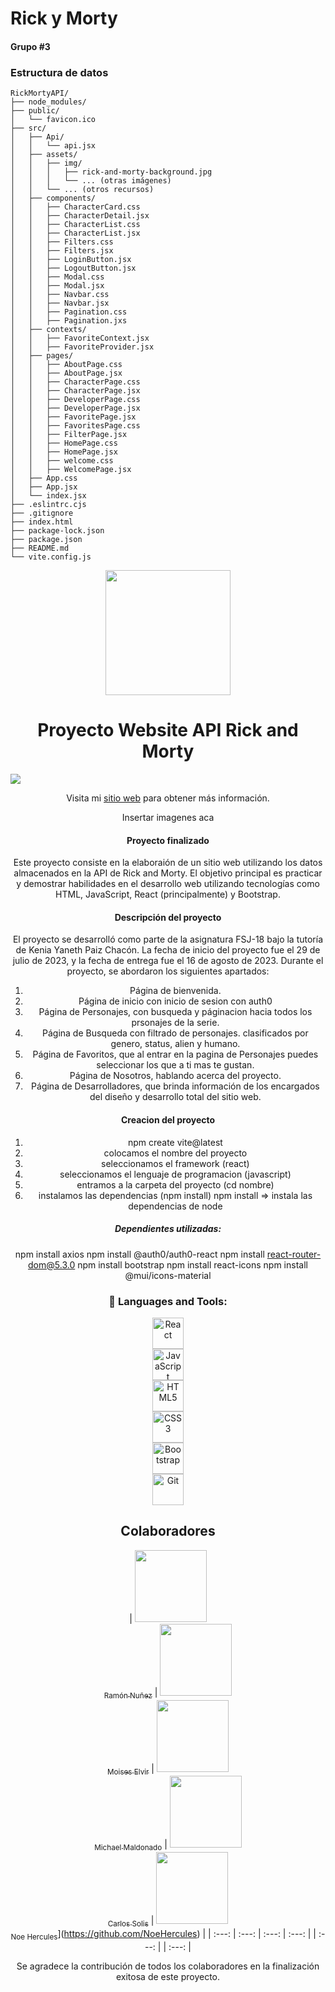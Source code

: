 # Rick y Morty

#### Grupo #3

### Estructura de datos

```
RickMortyAPI/
├── node_modules/
├── public/
│   └── favicon.ico
├── src/
│   ├── Api/
│   │   └── api.jsx
│   ├── assets/
│   │   ├── img/
│   │   │   ├── rick-and-morty-background.jpg
│   │   │   └── ... (otras imágenes)
│   │   └── ... (otros recursos)
│   ├── components/
│   │   ├── CharacterCard.css
│   │   ├── CharacterDetail.jsx
│   │   ├── CharacterList.css
│   │   ├── CharacterList.jsx
│   │   ├── Filters.css
│   │   ├── Filters.jsx
│   │   ├── LoginButton.jsx
│   │   ├── LogoutButton.jsx
│   │   ├── Modal.css
│   │   ├── Modal.jsx
│   │   ├── Navbar.css
│   │   ├── Navbar.jsx
│   │   ├── Pagination.css
│   │   ├── Pagination.jxs
│   ├── contexts/
│   │   ├── FavoriteContext.jsx
│   │   ├── FavoriteProvider.jsx
│   ├── pages/
│   │   ├── AboutPage.css
│   │   ├── AboutPage.jsx
│   │   ├── CharacterPage.css
│   │   ├── CharacterPage.jsx
│   │   ├── DeveloperPage.css
│   │   ├── DeveloperPage.jsx
│   │   ├── FavoritePage.jsx
│   │   ├── FavoritesPage.css
│   │   ├── FilterPage.jsx
│   │   ├── HomePage.css
│   │   ├── HomePage.jsx
│   │   ├── welcome.css
│   │   ├── WelcomePage.jsx
│   ├── App.css
│   ├── App.jsx
│   └── index.jsx
├── .eslintrc.cjs
├── .gitignore
├── index.html
├── package-lock.json
├── package.json
├── README.md
└── vite.config.js
```
<div align="center">
    <img src="https://media3.giphy.com/media/qgQUggAC3Pfv687qPC/giphy.gif?cid=ecf05e47y8hzp27x5wtjrw7bpv10ot6yvmxgk7rws3ra3nig&ep=v1_gifs_related&rid=giphy.gif&ct=g" width="200">

<h1 align="center"> Proyecto Website API Rick and Morty </h1>

<p align="left">
   <img src="https://img.shields.io/badge/STATUS-FINALIZADO-brightgreen">
</p>

Visita mi [sitio web](https://hacker-ranks.netlify.app/) para obtener más información.

Insertar imagenes aca

   <h4 align="center">Proyecto finalizado</h4>

Este proyecto consiste en la elaboraión de un sitio web utilizando los datos almacenados en la API de Rick and Morty. El objetivo principal es practicar y demostrar habilidades en el desarrollo web utilizando tecnologías como HTML, JavaScript, React (principalmente) y Bootstrap.

<h4 align="center">Descripción del proyecto</h4>

El proyecto se desarrolló como parte de la asignatura FSJ-18 bajo la tutoría de Kenia Yaneth Paiz Chacón. La fecha de inicio del proyecto fue el 29 de julio de 2023, y la fecha de entrega fue el 16 de agosto de 2023. Durante el proyecto, se abordaron los siguientes apartados:

1. Página de bienvenida.
2. Página de inicio con inicio de sesion con auth0
3. Página de Personajes, con busqueda y páginacion hacia todos los prsonajes de la serie.
4. Página de Busqueda con filtrado de personajes. clasificados por genero, status, alien y humano.
5. Página de Favoritos, que al entrar en la pagina de Personajes puedes seleccionar los que a ti mas te gustan.
6. Página de Nosotros, hablando acerca del proyecto.
7. Página de Desarrolladores, que brinda información de los encargados del diseño y desarrollo total del sitio web.

<h4 align="center">Creacion del proyecto</h4>

1. npm create vite@latest
2. colocamos el nombre del proyecto
3. seleccionamos el framework (react)
4. seleccionamos el lenguaje de programacion (javascript)
5. entramos a la carpeta del proyecto (cd nombre)
6. instalamos las dependencias (npm install)
npm install => instala las dependencias de node

<h5 align="center">Dependientes utilizadas:</h5>

npm install axios
npm install @auth0/auth0-react
npm install react-router-dom@5.3.0
npm install bootstrap
npm install react-icons
npm install @mui/icons-material

<div align="center">
    <h3> 🔨 Languages and Tools:</h3>
    <div>
    <img src="https://cdn.jsdelivr.net/gh/devicons/devicon/icons/react/react-original.svg" alt="React" width="50" height="50"/><br/>
    <img src="https://cdn.jsdelivr.net/gh/devicons/devicon/icons/javascript/javascript-original.svg" alt="JavaScript" width="50" height="50"/><br/>
    <img src="https://cdn.jsdelivr.net/gh/devicons/devicon/icons/html5/html5-original.svg" alt="HTML5" width="50" height="50"/><br/>
    <img src="https://cdn.jsdelivr.net/gh/devicons/devicon/icons/css3/css3-original.svg" alt="CSS3" width="50" height="50"/><br/>
    <img src="https://cdn.jsdelivr.net/gh/devicons/devicon/icons/bootstrap/bootstrap-plain.svg" alt="Bootstrap" width="50" height="50"/><br/>
    <img src="https://cdn.jsdelivr.net/gh/devicons/devicon/icons/git/git-original.svg" alt="Git" width="50" height="50"/><br/>
</div>

## Colaboradores

| [<img src="https://avatars.githubusercontent.com/u/80738178?s=400&u=bf225aa72af9e37f869241a241e08254bb04d972&v=4" width=115><br><sub>Ramón Nuñez</sub>](https://github.com/ramonsolis11) |  [<img src="https://avatars.githubusercontent.com/u/86701019?v=4" width=115><br><sub>Moises Elvir</sub>](https://github.com/MoisesElvir) |  [<img src="https://avatars.githubusercontent.com/u/127003959?v=4" width=115><br><sub>Michael Maldonado</sub>](https://github.com/Maikkel43) | [<img src="https://avatars.githubusercontent.com/u/80052500?v=4" width=115><br><sub>Carlos Solis</sub>](https://github.com/carlossolis27) | <img src="https://avatars.githubusercontent.com/u/132025425?s=400&u=ae584811753231ca3f06b0b8165577468354da00&v=4" width=115><br><sub>Noe Hercules</sub>](https://github.com/NoeHercules) |
| :---: | :---: | :---: | :---: | | :---: | | :---: |


Se agradece la contribución de todos los colaboradores en la finalización exitosa de este proyecto.
